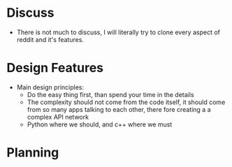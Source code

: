 # Discuss

- There is not much to discuss, I will literally try to clone every aspect of reddit and it's features.

# Design Features

- Main design principles:
  - Do the easy thing first, than spend your time in the details
  - The complexity should not come from the code itself, it should come from so many apps talking to each other, there fore creating a a complex API network
  - Python where we should, and c++ where we must

# Planning
